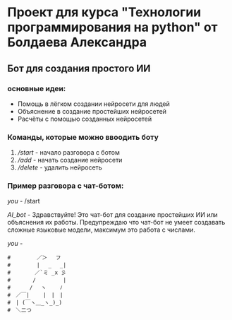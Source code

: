 # Проект для курса "Технологии программирования на python" от Болдаева Александра
## Бот для создания простого ИИ

### основные идеи:
- Помощь в лёгком создании нейросети для людей
- Объяснение в создание простейших нейросетей
- Расчёты с помощью созданных нейросетей

### Команды, которые можно ввоодить боту
1. */start* - начало разговора с ботом
2. */add* - начать создание нейросети
3. */delete* - удалить нейросеть

### Пример разговора с чат-ботом:
*_you_* - /start

*AI_bot* - Здравствуйте! Это чат-бот для создание простейших ИИ или объяснения их работы. 
Предупреждаю что чат-бот не умеет создавать сложные языковые модели, максимум это работа с числами.

*_you_* -  

```
#　　　　　／＞　 フ
#　　　　　| 　_　 _|
#　 　　　／`ミ _x 彡
#　　 　 /　　　 　 |
#　　　 /　 ヽ　　 ﾉ
#　／￣|　　 |　|　|
#　| (￣ヽ＿_ヽ_)_)
#　＼二つ
```